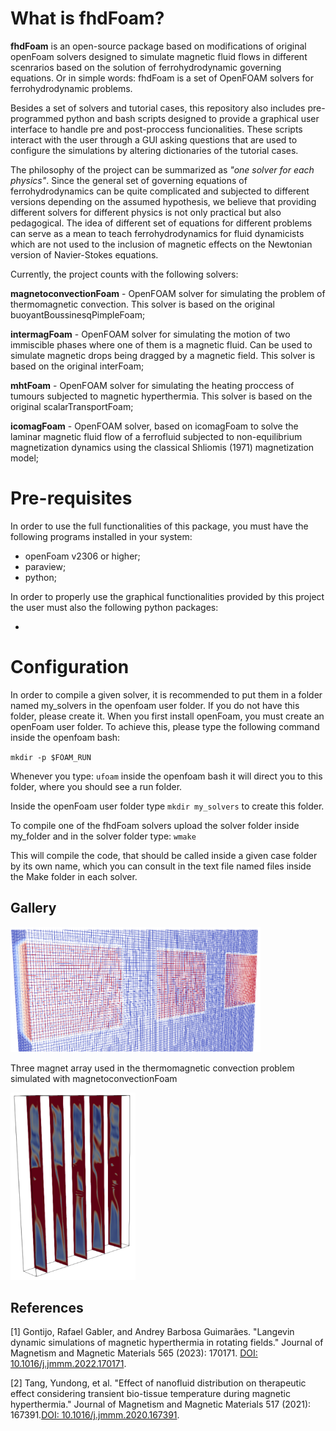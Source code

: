 # What is fhdFoam? 

**fhdFoam** is an open-source package based on modifications of original openFoam solvers designed to simulate magnetic fluid flows in different scenrarios based on the solution of ferrohydrodynamic governing equations. Or in simple words: fhdFoam is a set of OpenFOAM solvers for ferrohydrodynamic problems. 

Besides a set of solvers and tutorial cases, this repository also includes pre-programmed python and bash scripts designed to provide a graphical user interface to handle pre and post-proccess funcionalities. These scripts interact with the user through a GUI asking questions that are used to configure the simulations by altering dictionaries of the tutorial cases.

The philosophy of the project can be summarized as *"one solver for each physics"*. Since the general set of governing equations of ferrohydrodynamics can be quite complicated and subjected to different versions depending on the assumed hypothesis, we believe that providing different solvers for different physics is not only practical but also pedagogical. The idea of different set of equations for different problems can serve as a mean to teach ferrohydrodynamics for fluid dynamicists which are not used to the inclusion of magnetic effects on the Newtonian version of Navier-Stokes equations.

Currently, the project counts with the following solvers:

**magnetoconvectionFoam** - OpenFOAM solver for simulating the problem of thermomagnetic convection. This solver is based on the original buoyantBoussinesqPimpleFoam;

**intermagFoam** - OpenFOAM solver for simulating the motion of two immiscible phases where one of them is a magnetic fluid. Can be used to simulate magnetic drops being dragged by a magnetic field. This solver is based on the original interFoam;

**mhtFoam** - OpenFOAM solver for simulating the heating proccess of tumours subjected to magnetic hyperthermia. This solver is based on the original scalarTransportFoam;

**icomagFoam** - OpenFOAM solver, based on icomagFoam to solve the laminar magnetic fluid flow of a ferrofluid subjected to non-equilibrium magnetization dynamics using the classical Shliomis (1971) magnetization model;

# Pre-requisites

In order to use the full functionalities of this package, you must have the following programs installed in your system:

- openFoam v2306 or higher;
- paraview;
- python;

In order to properly use the graphical functionalities provided by this project the user must also the following python packages:

- 

# Configuration

In order to compile a given solver, it is recommended to put them in a folder named my_solvers in the openfoam user folder. If you do not have this folder, please create it. When you first install openFoam, you must create an openFoam user folder. To achieve this, please type the following command inside the openfoam bash:

`mkdir -p $FOAM_RUN`

Whenever you type: `ufoam` inside the openfoam bash it will direct you to this folder, where you should see a run folder.

Inside the openFoam user folder type `mkdir my_solvers` to create this folder.

To compile one of the fhdFoam solvers upload the solver folder inside my_folder and in the solver folder type: `wmake`

This will compile the code, that should be called inside a given case folder by its own name, which you can consult in the text file named files inside the Make folder in each solver.

## Gallery


<img src="figs/convection1.png" width="400" height="200">

Three magnet array used in the thermomagnetic convection problem simulated with magnetoconvectionFoam

<div class="figure-center"> <img src="figs/convection2.png" width="200" height="300" /> </div> 


## References

[1] Gontijo, Rafael Gabler, and Andrey Barbosa Guimarães. "Langevin dynamic simulations of magnetic hyperthermia in rotating fields." Journal of Magnetism and Magnetic Materials 565 (2023): 170171. 
[DOI: 10.1016/j.jmmm.2022.170171](https://doi.org/10.1016/j.jmmm.2022.170171).

[2] Tang, Yundong, et al. "Effect of nanofluid distribution on therapeutic effect considering transient bio-tissue temperature during magnetic hyperthermia." Journal of Magnetism and Magnetic Materials 517 (2021): 167391.[DOI: 10.1016/j.jmmm.2020.167391](https://doi.org/10.1016/j.jmmm.2020.167391).